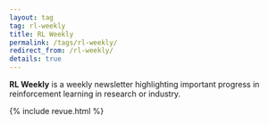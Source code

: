 ```yaml
---
layout: tag
tag: rl-weekly
title: RL Weekly
permalink: /tags/rl-weekly/
redirect_from: /rl-weekly/
details: true
---
```


**RL Weekly** is a weekly newsletter highlighting important progress in reinforcement learning in research or industry.

{% include revue.html %}

